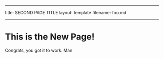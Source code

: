 ___
title: SECOND PAGE TITLE
layout: template
filename: foo.md
___


# This is the New Page!

Congrats, you got it to work. Man.
